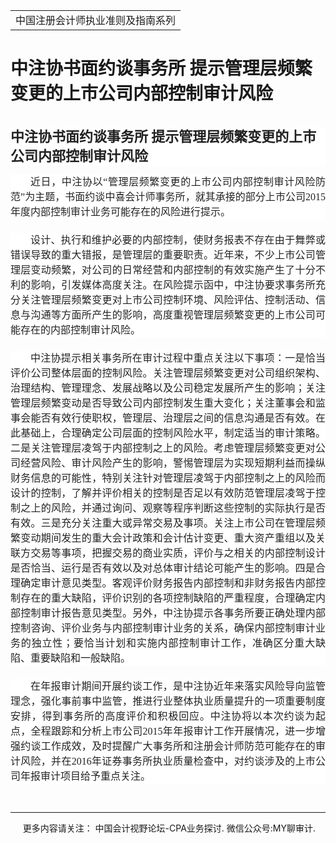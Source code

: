 ﻿<!DOCTYPE HTML PUBLIC "-//W3C//DTD HTML 4.0 Transitional//EN">
<HTML><HEAD><TITLE>中注协书面约谈事务所 提示管理层频繁变更的上市公司内部控制审计风险</TITLE>
<META content="text/html; charset=gb2312" http-equiv=Content-Type>
<META name=GENERATOR content="MSHTML 11.00.10570.1001"><LINK rel=stylesheet 
href="_template.css"></HEAD>
<BODY>
<DIV id=nsbanner>
<DIV id=bannerrow1>
<TABLE class=bannerparthead>
  <TBODY>
  <TR id=hdr>
    <TD class=runninghead noWrap>中国注册会计师执业准则及指南系列</TD></TR></TBODY></TABLE></DIV>
<DIV id=titlerow>
<H1 class=dtH1>中注协书面约谈事务所 提示管理层频繁变更的上市公司内部控制审计风险</H1></DIV></DIV>
<DIV id=nstext><BR>
<H1 id=activity-name class="rich_media_title " 
style='FONT-SIZE: 22px; FONT-FAMILY: -apple-system, BlinkMacSystemFont, "Helvetica Neue", "PingFang SC", "Hiragino Sans GB", "Microsoft YaHei UI", "Microsoft YaHei", Arial, sans-serif; WHITE-SPACE: normal; WORD-SPACING: 0px; TEXT-TRANSFORM: none; FONT-WEIGHT: 700; COLOR: rgb(34,34,34); OUTLINE-WIDTH: 0px; PADDING-BOTTOM: 0px; FONT-STYLE: normal; PADDING-TOP: 0px; OUTLINE-STYLE: none; PADDING-LEFT: 0px; ORPHANS: 2; WIDOWS: 2; MARGIN: 0px 0px 14px; LETTER-SPACING: 0px; OUTLINE-COLOR: invert; LINE-HEIGHT: 1.4; PADDING-RIGHT: 0px; BACKGROUND-COLOR: rgb(255,255,255); TEXT-INDENT: 0px; font-variant-ligatures: normal; font-variant-caps: normal; -webkit-text-stroke-width: 0px; text-decoration-style: initial; text-decoration-color: initial'>中注协书面约谈事务所 
提示管理层频繁变更的上市公司内部控制审计风险</H1>
<P 
style='BOX-SIZING: border-box !important; FONT-SIZE: 17px; MAX-WIDTH: 100%; FONT-FAMILY: -apple-system, BlinkMacSystemFont, "Helvetica Neue", "PingFang SC", "Hiragino Sans GB", "Microsoft YaHei UI", "Microsoft YaHei", Arial, sans-serif; WHITE-SPACE: normal; WORD-SPACING: 0px; TEXT-TRANSFORM: none; FONT-WEIGHT: 400; COLOR: rgb(34,34,34); OUTLINE-WIDTH: 0px; PADDING-BOTTOM: 0px; FONT-STYLE: normal; TEXT-ALIGN: justify; PADDING-TOP: 0px; OUTLINE-STYLE: none; PADDING-LEFT: 0px; CLEAR: both; MIN-HEIGHT: 1em; ORPHANS: 2; WIDOWS: 2; MARGIN: 0px 0px 21px; LETTER-SPACING: 0px; OUTLINE-COLOR: invert; LINE-HEIGHT: 25px; PADDING-RIGHT: 0px; VISIBILITY: visible; BACKGROUND-COLOR: rgb(255,255,255); TEXT-INDENT: 32px; font-variant-ligatures: normal; font-variant-caps: normal; -webkit-text-stroke-width: 0px; text-decoration-style: initial; text-decoration-color: initial; overflow-wrap: break-word'><SPAN 
style="BOX-SIZING: border-box !important; FONT-SIZE: 16px; MAX-WIDTH: 100%; FONT-FAMILY: 宋体; OUTLINE-WIDTH: 0px; PADDING-BOTTOM: 0px; PADDING-TOP: 0px; OUTLINE-STYLE: none; PADDING-LEFT: 0px; MARGIN: 0px; OUTLINE-COLOR: invert; LINE-HEIGHT: 24px; PADDING-RIGHT: 0px; VISIBILITY: visible; overflow-wrap: break-word">近日，中注协以“管理层频繁变更的上市公司内部控制审计风险防范”为主题，书面约谈中喜会计师事务所，就其承接的部分上市公司2015年度内部控制审计业务可能存在的风险进行提示。</SPAN></P>
<P 
style='BOX-SIZING: border-box !important; FONT-SIZE: 17px; MAX-WIDTH: 100%; FONT-FAMILY: -apple-system, BlinkMacSystemFont, "Helvetica Neue", "PingFang SC", "Hiragino Sans GB", "Microsoft YaHei UI", "Microsoft YaHei", Arial, sans-serif; WHITE-SPACE: normal; WORD-SPACING: 0px; TEXT-TRANSFORM: none; FONT-WEIGHT: 400; COLOR: rgb(34,34,34); OUTLINE-WIDTH: 0px; PADDING-BOTTOM: 0px; FONT-STYLE: normal; TEXT-ALIGN: justify; PADDING-TOP: 0px; OUTLINE-STYLE: none; PADDING-LEFT: 0px; CLEAR: both; MIN-HEIGHT: 1em; ORPHANS: 2; WIDOWS: 2; MARGIN: 0px 0px 21px; LETTER-SPACING: 0px; OUTLINE-COLOR: invert; LINE-HEIGHT: 25px; PADDING-RIGHT: 0px; VISIBILITY: visible; BACKGROUND-COLOR: rgb(255,255,255); TEXT-INDENT: 32px; font-variant-ligatures: normal; font-variant-caps: normal; -webkit-text-stroke-width: 0px; text-decoration-style: initial; text-decoration-color: initial; overflow-wrap: break-word'><SPAN 
style="BOX-SIZING: border-box !important; FONT-SIZE: 16px; MAX-WIDTH: 100%; FONT-FAMILY: 宋体; OUTLINE-WIDTH: 0px; PADDING-BOTTOM: 0px; PADDING-TOP: 0px; OUTLINE-STYLE: none; PADDING-LEFT: 0px; MARGIN: 0px; OUTLINE-COLOR: invert; LINE-HEIGHT: 24px; PADDING-RIGHT: 0px; VISIBILITY: visible; overflow-wrap: break-word">设计、执行和维护必要的内部控制，使财务报表不存在由于舞弊或错误导致的重大错报，是管理层的重要职责。近年来，不少上市公司管理层变动频繁，对公司的日常经营和内部控制的有效实施产生了十分不利的影响，引发媒体高度关注。在风险提示函中，中注协要求事务所充分关注管理层频繁变更对上市公司控制环境、风险评估、控制活动、信息与沟通等方面所产生的影响，高度重视管理层频繁变更的上市公司可能存在的内部控制审计风险。</SPAN></P>
<P 
style='BOX-SIZING: border-box !important; FONT-SIZE: 17px; MAX-WIDTH: 100%; FONT-FAMILY: -apple-system, BlinkMacSystemFont, "Helvetica Neue", "PingFang SC", "Hiragino Sans GB", "Microsoft YaHei UI", "Microsoft YaHei", Arial, sans-serif; WHITE-SPACE: normal; WORD-SPACING: 0px; TEXT-TRANSFORM: none; FONT-WEIGHT: 400; COLOR: rgb(34,34,34); OUTLINE-WIDTH: 0px; PADDING-BOTTOM: 0px; FONT-STYLE: normal; TEXT-ALIGN: justify; PADDING-TOP: 0px; OUTLINE-STYLE: none; PADDING-LEFT: 0px; CLEAR: both; MIN-HEIGHT: 1em; ORPHANS: 2; WIDOWS: 2; MARGIN: 0px 0px 21px; LETTER-SPACING: 0px; OUTLINE-COLOR: invert; LINE-HEIGHT: 25px; PADDING-RIGHT: 0px; VISIBILITY: visible; BACKGROUND-COLOR: rgb(255,255,255); TEXT-INDENT: 32px; font-variant-ligatures: normal; font-variant-caps: normal; -webkit-text-stroke-width: 0px; text-decoration-style: initial; text-decoration-color: initial; overflow-wrap: break-word'><SPAN 
style="BOX-SIZING: border-box !important; FONT-SIZE: 16px; MAX-WIDTH: 100%; FONT-FAMILY: 宋体; OUTLINE-WIDTH: 0px; PADDING-BOTTOM: 0px; PADDING-TOP: 0px; OUTLINE-STYLE: none; PADDING-LEFT: 0px; MARGIN: 0px; OUTLINE-COLOR: invert; LINE-HEIGHT: 24px; PADDING-RIGHT: 0px; VISIBILITY: visible; overflow-wrap: break-word">中注协提示相关事务所在审计过程中重点关注以下事项：一是恰当评价公司整体层面的控制风险。关注管理层频繁变更对公司组织架构、治理结构、管理理念、发展战略以及公司稳定发展所产生的影响；关注管理层频繁变动是否导致公司内部控制发生重大变化；关注董事会和监事会能否有效行使职权，管理层、治理层之间的信息沟通是否有效。在此基础上，合理确定公司层面的控制风险水平，制定适当的审计策略。二是关注管理层凌驾于内部控制之上的风险。考虑管理层频繁变更对公司经营风险、审计风险产生的影响，警惕管理层为实现短期利益而操纵财务信息的可能性，特别关注针对管理层凌驾于内部控制之上的风险而设计的控制，了解并评价相关的控制是否足以有效防范管理层凌驾于控制之上的风险，并通过询问、观察等程序判断这些控制的实际执行是否有效。三是充分关注重大或异常交易及事项。关注上市公司在管理层频繁变动期间发生的重大会计政策和会计估计变更、重大资产重组以及关联方交易等事项，把握交易的商业实质，评价与之相关的内部控制设计是否恰当、运行是否有效以及对总体审计结论可能产生的影响。四是合理确定审计意见类型。客观评价财务报告内部控制和非财务报告内部控制存在的重大缺陷，评价识别的各项控制缺陷的严重程度，合理确定内部控制审计报告意见类型。另外，中注协提示各事务所要正确处理内部控制咨询、评价业务与内部控制审计业务的关系，确保内部控制审计业务的独立性；要恰当计划和实施内部控制审计工作，准确区分重大缺陷、重要缺陷和一般缺陷。</SPAN></P>
<P 
style='BOX-SIZING: border-box !important; FONT-SIZE: 17px; MAX-WIDTH: 100%; FONT-FAMILY: -apple-system, BlinkMacSystemFont, "Helvetica Neue", "PingFang SC", "Hiragino Sans GB", "Microsoft YaHei UI", "Microsoft YaHei", Arial, sans-serif; WHITE-SPACE: normal; WORD-SPACING: 0px; TEXT-TRANSFORM: none; FONT-WEIGHT: 400; COLOR: rgb(34,34,34); OUTLINE-WIDTH: 0px; PADDING-BOTTOM: 0px; FONT-STYLE: normal; TEXT-ALIGN: justify; PADDING-TOP: 0px; OUTLINE-STYLE: none; PADDING-LEFT: 0px; CLEAR: both; MIN-HEIGHT: 1em; ORPHANS: 2; WIDOWS: 2; MARGIN: 0px 0px 0em; LETTER-SPACING: 0px; OUTLINE-COLOR: invert; LINE-HEIGHT: 25px; PADDING-RIGHT: 0px; BACKGROUND-COLOR: rgb(255,255,255); TEXT-INDENT: 32px; font-variant-ligatures: normal; font-variant-caps: normal; -webkit-text-stroke-width: 0px; text-decoration-style: initial; text-decoration-color: initial; overflow-wrap: break-word'><SPAN 
style="BOX-SIZING: border-box !important; FONT-SIZE: 16px; MAX-WIDTH: 100%; FONT-FAMILY: 宋体; OUTLINE-WIDTH: 0px; PADDING-BOTTOM: 0px; PADDING-TOP: 0px; OUTLINE-STYLE: none; PADDING-LEFT: 0px; MARGIN: 0px; OUTLINE-COLOR: invert; LINE-HEIGHT: 24px; PADDING-RIGHT: 0px; overflow-wrap: break-word">在年报审计期间开展约谈工作，是中注协近年来落实风险导向监管理念，强化事前事中监管，推进行业整体执业质量提升的一项重要制度安排，得到事务所的高度评价和积极回应。中注协将以本次约谈为起点，全程跟踪和分析上市公司2015年年报审计工作开展情况，进一步增强约谈工作成效，及时提醒广大事务所和注册会计师防范可能存在的审计风险，并在2016年证券事务所执业质量检查中，对约谈涉及的上市公司年报审计项目给予重点关注。</SPAN></P>
<P>&nbsp;</P>
<P>
<HR>

<P></P></DIV>
<DIV class=footer>
<P>&nbsp;&nbsp;&nbsp;&nbsp;&nbsp;更多内容请关注： 中国会计视野论坛-CPA业务探讨. 微信公众号:MY聊审计. 
</P></DIV></BODY></HTML>
